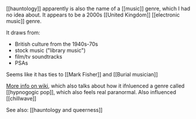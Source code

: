 [[hauntology]] apparently is also the name of a [[music]] genre, which I had no idea about. It appears to be a 2000s [[United Kingdom]] [[electronic music]] genre. 

It draws from:
- British culture from the 1940s-70s
- stock music ("library music")
- film/tv soundtracks
- PSAs

Seems like it has ties to [[Mark Fisher]] and [[Burial musician]]

[More info on wiki](https://en.wikipedia.org/wiki/Hauntology_(music)), which also talks about how it ifnluenced a genre called [[hypnogogic pop]], which also feels real paranormal. Also influenced [[chillwave]]

See also:
[[hauntology and queerness]]